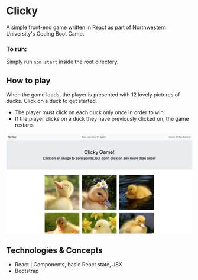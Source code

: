 # Clicky

A simple front-end game written in React as part of Northwestern University's Coding Boot Camp.

### To run:
Simply run `npm start` inside the root directory.

## How to play
When the game loads, the player is presented with 12 lovely pictures of ducks. Click on a duck to get started. 
- The player must click on each duck only once in order to win
- If the player clicks on a duck they have previously clicked on, the game restarts

![screenshot](images/screenshot01.png)

## Technologies & Concepts 
- React | Components, basic React state, JSX
- Bootstrap
